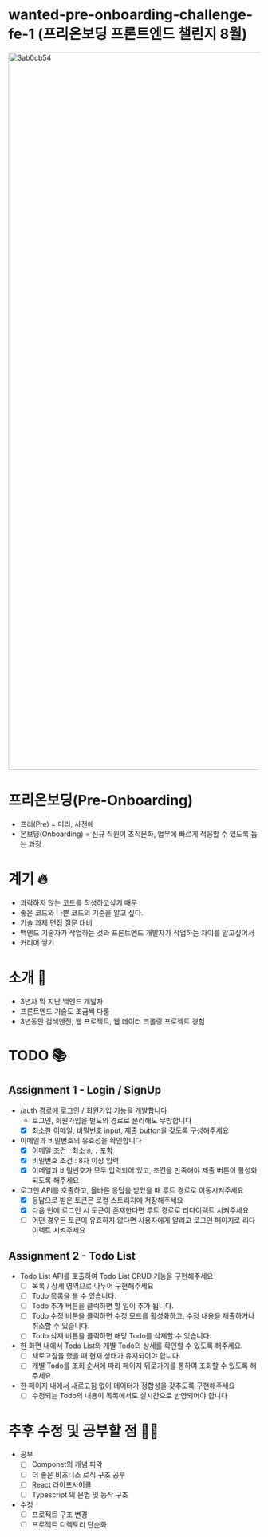 # wanted-pre-onboarding-challenge-fe-1 (프리온보딩 프론트엔드 챌린지 8월)

<img width="1440" alt="3ab0cb54" src="https://user-images.githubusercontent.com/48544100/183427697-6d608940-e416-4327-a8a3-333637c42eef.png">

# 프리온보딩(Pre-Onboarding)
- 프리(Pre) = 미리, 사전에
- 온보딩(Onboarding) = 신규 직원이 조직문화, 업무에 빠르게 적응할 수 있도록 돕는 과정

# 계기 🔥
- 과락하지 않는 코드를 작성하고싶기 때문
- 좋은 코드와 나쁜 코드의 기준을 알고 싶다.
- 기술 과제 면접 질문 대비
- 백엔드 기술자가 작업하는 것과 프론트엔드 개발자가 작업하는 차이를 알고싶어서
- 커리어 쌓기


# 소개 🙋
- 3년차 막 지난 백엔드 개발자
- 프론트엔드 기술도 조금씩 다룸
- 3년동안 검색엔진, 웹 프로젝트, 웹 데이터 크롤링 프로젝트 경험


# TODO 📚
## Assignment 1 - Login / SignUp

- /auth 경로에 로그인 / 회원가입 기능을 개발합니다
  - 로그인, 회원가입을 별도의 경로로 분리해도 무방합니다
  - [X] 최소한 이메일, 비밀번호 input, 제출 button을 갖도록 구성해주세요
- 이메일과 비밀번호의 유효성을 확인합니다
  - [X] 이메일 조건 : 최소 `@`, `.` 포함
  - [X] 비밀번호 조건 : 8자 이상 입력
  - [X] 이메일과 비밀번호가 모두 입력되어 있고, 조건을 만족해야 제출 버튼이 활성화 되도록 해주세요
- 로그인 API를 호출하고, 올바른 응답을 받았을 때 루트 경로로 이동시켜주세요
  - [X] 응답으로 받은 토큰은 로컬 스토리지에 저장해주세요
  - [X] 다음 번에 로그인 시 토큰이 존재한다면 루트 경로로 리다이렉트 시켜주세요
  - [ ] 어떤 경우든 토큰이 유효하지 않다면 사용자에게 알리고 로그인 페이지로 리다이렉트 시켜주세요

## Assignment 2 - Todo List

- Todo List API를 호출하여 Todo List CRUD 기능을 구현해주세요
  - [ ] 목록 / 상세 영역으로 나누어 구현해주세요
  - [ ] Todo 목록을 볼 수 있습니다.
  - [ ] Todo 추가 버튼을 클릭하면 할 일이 추가 됩니다.
  - [ ] Todo 수정 버튼을 클릭하면 수정 모드를 활성화하고, 수정 내용을 제출하거나 취소할 수 있습니다.
  - [ ] Todo 삭제 버튼을 클릭하면 해당 Todo를 삭제할 수 있습니다.
- 한 화면 내에서 Todo List와 개별 Todo의 상세를 확인할 수 있도록 해주세요.
  - [ ] 새로고침을 했을 때 현재 상태가 유지되어야 합니다.
  - [ ] 개별 Todo를 조회 순서에 따라 페이지 뒤로가기를 통하여 조회할 수 있도록 해주세요.
- 한 페이지 내에서 새로고침 없이 데이터가 정합성을 갖추도록 구현해주세요
  - [ ] 수정되는 Todo의 내용이 목록에서도 실시간으로 반영되어야 합니다

# 추후 수정 및 공부할 점 👨‍💻
- 공부
  - [ ] Componet의 개념 파악
  - [ ] 더 좋은 비즈니스 로직 구조 공부 
  - [ ] React 라이프사이클
  - [ ] Typescript 의 문법 및 동작 구조
- 수정
  - [ ] 프로젝트 구조 변경 
  - [ ] 프로젝트 디렉토리 단순화
